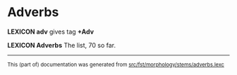 # Adverbs

**LEXICON adv** gives tag **+Adv**

**LEXICON Adverbs** The list, 70 so far.

* * *

<small>This (part of) documentation was generated from [src/fst/morphology/stems/adverbs.lexc](https://github.com/giellalt/lang-rmf/blob/main/src/fst/morphology/stems/adverbs.lexc)</small>
